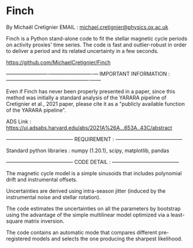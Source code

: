 # Finch

By Michaël Cretignier 
EMAIL : michael.cretignier@physics.ox.ac.uk

Finch is a Python stand-alone code to fit the stellar magnetic cycle periods on activity proxies' time series.
The code is fast and outlier-robust in order to deliver a period and its related uncertainty in a few seconds.

https://github.com/MichaelCretignier/Finch

————————-————————-—
IMPORTANT INFORMATION :
————————————————-——

Even if Finch has never been properly presented in a paper, since this method was initially a standard analysis of the YARARA pipeline of Cretignier et al., 2021 paper, please cite it as a "publicly available function of the YARARA pipeline".

ADS Link : https://ui.adsabs.harvard.edu/abs/2021A%26A...653A..43C/abstract

—————————————
REQUIREMENT :
—————————————

Standard python libraries : numpy (1.20.1), scipy, matplotlib, pandas

—————————————
CODE DETAIL :
—————————————

The magnetic cycle model is a simple sinusoids that includes polynomial drift and instrumental offsets.

Uncertainties are derived using intra-season jitter (induced by the instrumental noise and stellar rotation).

The code estimates the uncertainties on all the parameters by bootstrap using the advantage of the simple multilinear model optimized via a least-square matrix inversion. 

The code contains an automatic mode that compares different pre-registered models and selects the one producing the sharpest likelihood. 
